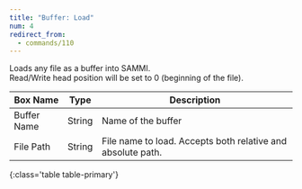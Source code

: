 ```yaml
---
title: "Buffer: Load"
num: 4
redirect_from:
  - commands/110
---
```


Loads any file as a buffer into SAMMI.\
Read/Write head position will be set to 0 (beginning of the file).

| Box Name | Type | Description | 
|-------|--------|--------
|Buffer Name	|String	| Name of the buffer
|File Path	|String	| File name to load. Accepts both relative and absolute path.
{:class='table table-primary'}









